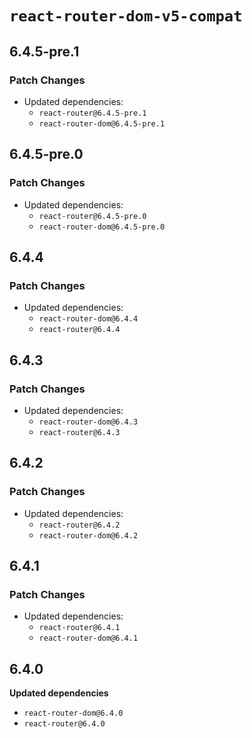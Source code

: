 # `react-router-dom-v5-compat`

## 6.4.5-pre.1

### Patch Changes

- Updated dependencies:
  - `react-router@6.4.5-pre.1`
  - `react-router-dom@6.4.5-pre.1`

## 6.4.5-pre.0

### Patch Changes

- Updated dependencies:
  - `react-router@6.4.5-pre.0`
  - `react-router-dom@6.4.5-pre.0`

## 6.4.4

### Patch Changes

- Updated dependencies:
  - `react-router-dom@6.4.4`
  - `react-router@6.4.4`

## 6.4.3

### Patch Changes

- Updated dependencies:
  - `react-router-dom@6.4.3`
  - `react-router@6.4.3`

## 6.4.2

### Patch Changes

- Updated dependencies:
  - `react-router@6.4.2`
  - `react-router-dom@6.4.2`

## 6.4.1

### Patch Changes

- Updated dependencies:
  - `react-router@6.4.1`
  - `react-router-dom@6.4.1`

## 6.4.0

**Updated dependencies**

- `react-router-dom@6.4.0`
- `react-router@6.4.0`
